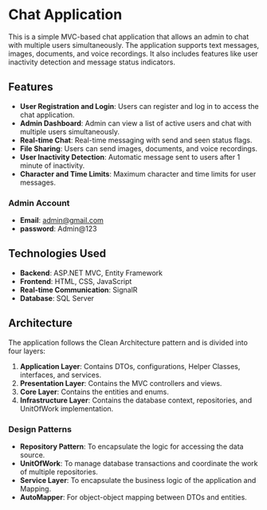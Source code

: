 # Chat Application

This is a simple MVC-based chat application that allows an admin to chat with multiple users simultaneously. The application supports text messages, images, documents, and voice recordings. It also includes features like user inactivity detection and message status indicators.

## Features

- **User Registration and Login**: Users can register and log in to access the chat application.
- **Admin Dashboard**: Admin can view a list of active users and chat with multiple users simultaneously.
- **Real-time Chat**: Real-time messaging with send and seen status flags.
- **File Sharing**: Users can send images, documents, and voice recordings.
- **User Inactivity Detection**: Automatic message sent to users after 1 minute of inactivity.
- **Character and Time Limits**: Maximum character and time limits for user messages.


### Admin Account
- **Email**: admin@gmail.com
- **password**: Admin@123


## Technologies Used

- **Backend**: ASP.NET MVC, Entity Framework
- **Frontend**: HTML, CSS, JavaScript
- **Real-time Communication**: SignalR
- **Database**: SQL Server

## Architecture

The application follows the Clean Architecture pattern and is divided into four layers:

1. **Application Layer**: Contains DTOs, configurations, Helper Classes, interfaces, and services.
2. **Presentation Layer**: Contains the MVC controllers and views.
3. **Core Layer**: Contains the entities and enums.
4. **Infrastructure Layer**: Contains the database context, repositories, and UnitOfWork implementation.

### Design Patterns

- **Repository Pattern**: To encapsulate the logic for accessing the data source.
- **UnitOfWork**: To manage database transactions and coordinate the work of multiple repositories.
- **Service Layer**: To encapsulate the business logic of the application and Mapping.
- **AutoMapper**: For object-object mapping between DTOs and entities.


